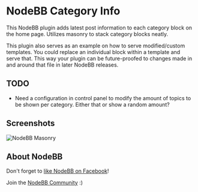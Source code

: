 # NodeBB Category Info

This NodeBB plugin adds latest post information to each category block on the home page. Utilizes masonry to stack category blocks neatly.

This plugin also serves as an example on how to serve modified/custom templates. You could replace an individual block within a template and serve that. This way your plugin can be future-proofed to changes made in and around that file in later NodeBB releases.

## TODO

* Need a configuration in control panel to modify the amount of topics to be shown per category. Either that or show a random amount?

## Screenshots

![NodeBB Masonry](http://i.imgur.com/3z8JE8u.png)


## About NodeBB

Don't forget to [like NodeBB on Facebook](http://www.facebook.com/nodebb)!

Join the [NodeBB Community](http://community.nodebb.com) :)